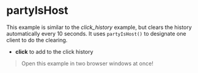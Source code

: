 # partyIsHost

This example is similar to the _click_history_ example, but clears the history automatically every 10 seconds. It uses `partyIsHost()` to designate one client to do the clearing.

- **click** to add to the click history

> Open this example in two browser windows at once!

